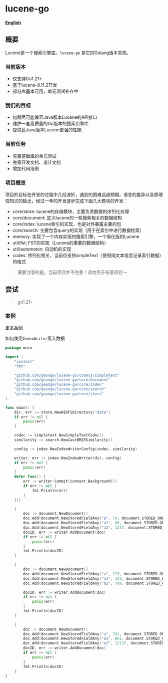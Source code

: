 # lucene-go

**[English](README.md)**

## 概要

Lucene是一个搜索引擎库。`lucene-go` 是它的Golang版本实现。

### 当前版本

* 仅支持Go1.21+
* 基于lucene-8.11.2开发
* 部分库基本可用，单元测试补齐中

### 我们的目标

* 初期尽可能兼容Java版本Lucene的API接口
* 维护一套高质量的Go版本的搜索引擎库
* 提供比Java版本Lucene更强的性能

### 当前任务

* 完善基础库的单元测试
* 完善开发文档、设计文档
* 增加代码用例

### 项目概览

项目的目标在开发的过程中几经波折，遇到的困难远超预期，语言的差异以及原理性知识的缺乏，经过一年的开发逐步完成下面几大模块的开发：

* core/store: lucene的存储模块，主要负责数据的序列化处理
* core/document: 定义lucene的一些搜索相关的数据结构
* core/index: lucene索引的实现，也是对外暴露主要的包
* core/search: 主要包含query的实现（用于在索引中进行数据检索）
* memory: 实现了一个内存实现的搜索引擎，一个简化版的Lucene
* util/fst: FST的实现（Lucene的重要的数据结构）
* util/automaton: 自动机的实现
* codes: 序列化相关，当前仅支持simpleText（使用纯文本信息记录索引数据）的格式

> 需要注意的是，当前项目并不完善！请勿用于任意项目～

## 尝试

> go1.21+

### 案例

[更多案例](https://github.com/geange/lucene-go-example)

如何使用`IndexWriter`写入数据

```go
package main

import (
	"context"
	"fmt"

	"github.com/geange/lucene-go/codecs/simpletext"
	"github.com/geange/lucene-go/core/document"
	"github.com/geange/lucene-go/core/index"
	"github.com/geange/lucene-go/core/search"
	"github.com/geange/lucene-go/core/store"
)

func main() {
	dir, err := store.NewNIOFSDirectory("data")
	if err != nil {
		panic(err)
	}

	codec := simpletext.NewSimpleTextCodec()
	similarity := search.NewCastBM25Similarity()

	config := index.NewIndexWriterConfig(codec, similarity)

	writer, err := index.NewIndexWriter(dir, config)
	if err != nil {
		panic(err)
	}
	defer func() {
		err := writer.Commit(context.Background())
		if err != nil {
			fmt.Println(err)
		}
	}()

	{
		doc := document.NewDocument()
		doc.Add(document.NewStoredFieldAny("a", 74, document.STORED_ONLY))
		doc.Add(document.NewStoredFieldAny("a1", 86, document.STORED_ONLY))
		doc.Add(document.NewStoredFieldAny("a2", 1237, document.STORED_ONLY))
		docID, err := writer.AddDocument(doc)
		if err != nil {
			panic(err)
		}
		fmt.Println(docID)
	}

	{
		doc := document.NewDocument()
		doc.Add(document.NewStoredFieldAny("a", 123, document.STORED_ONLY))
		doc.Add(document.NewStoredFieldAny("a1", 123, document.STORED_ONLY))
		doc.Add(document.NewStoredFieldAny("a2", 789, document.STORED_ONLY))

		docID, err := writer.AddDocument(doc)
		if err != nil {
			panic(err)
		}
		fmt.Println(docID)
	}

	{
		doc := document.NewDocument()
		doc.Add(document.NewStoredFieldAny("a", 741, document.STORED_ONLY))
		doc.Add(document.NewStoredFieldAny("a1", 861, document.STORED_ONLY))
		doc.Add(document.NewStoredFieldAny("a2", 12137, document.STORED_ONLY))
		docID, err := writer.AddDocument(doc)
		if err != nil {
			panic(err)
		}
		fmt.Println(docID)
	}
}

```
